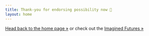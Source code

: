 ```yaml
---
title: Thank-you for endorsing possibility now 🌻
layout: home
---
```


[Head back to the home page &raquo;](/) or check out the [Imagined Futures &raquo;](/futures/)
